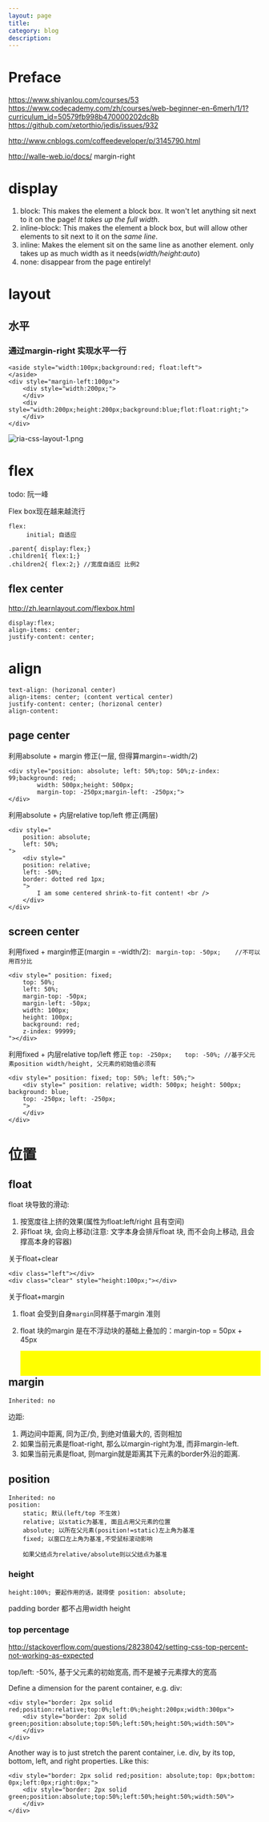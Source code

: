```yaml
---
layout: page
title:
category: blog
description:
---
```

# Preface
https://www.shiyanlou.com/courses/53
https://www.codecademy.com/zh/courses/web-beginner-en-6merh/1/1?curriculum_id=50579fb998b470000202dc8b
https://github.com/xetorthio/jedis/issues/932

http://www.cnblogs.com/coffeedeveloper/p/3145790.html

http://walle-web.io/docs/
margin-right

# display

1. block: This makes the element a block box. It won't let anything sit next to it on the page! *It takes up the full width*.
2. inline-block: This makes the element a block box, but will allow other elements to sit next to it on the *same line*.
3. inline: Makes the element sit on the same line as another element. only takes up as much width as it needs(*width/height:auto*)
4. none: disappear from the page entirely!

# layout

## 水平

### 通过margin-right 实现水平一行

    <aside style="width:100px;background:red; float:left">
    </aside>
    <div style="margin-left:100px">
        <div style="width:200px;">
        </div>
        <div style="width:200px;height:200px;background:blue;flot:float:right;">
        </div>
    </div>

![ria-css-layout-1.png](/img/ria-css-layout-1.png)


# flex
todo:
	阮一峰

Flex box现在越来越流行

	flex:
		 initial; 自适应

	.parent{ display:flex;}
	.children1{ flex:1;}
	.children2{ flex:2;} //宽度自适应 比例2

## flex center
http://zh.learnlayout.com/flexbox.html

	display:flex;
	align-items: center;
	justify-content: center;

# align

	text-align:	(horizonal center)
	align-items: center; (content vertical center)
	justify-content: center; (horizonal center)
	align-content:

## page center
利用absolute + margin 修正(一层, 但得算margin=-width/2)

	<div style="position: absolute; left: 50%;top: 50%;z-index: 99;background: red;
			width: 500px;height: 500px;
			margin-top: -250px;margin-left: -250px;">
    </div>

利用absolute + 内层relative top/left 修正(两层)

    <div style="
		position: absolute;
		left: 50%;
	">
        <div style="
		position: relative;
		left: -50%;
		border: dotted red 1px;
		">
            I am some centered shrink-to-fit content! <br />
        </div>
    </div>

## screen center
利用fixed + margin修正(margin = -width/2):
` margin-top: -50px;	//不可以用百分比`

	<div style=" position: fixed;
		top: 50%;
		left: 50%;
		margin-top: -50px;
		margin-left: -50px;
		width: 100px;
		height: 100px;
		background: red;
		z-index: 99999;
	"></div>

利用fixed + 内层relative top/left 修正
`top: -250px;	`
`top: -50%;	//基于父元素position width/height, 父元素的初始值必须有`

	<div style=" position: fixed; top: 50%; left: 50%;">
		<div style=" position: relative; width: 500px; height: 500px; background: blue;
		top: -250px; left: -250px;
		">
		</div>
	</div>

# 位置

## float
float 块导致的滑动:
1. 按宽度往上挤的效果(属性为float:left/right 且有空间)
2. 非float 块, 会向上移动(注意: 文字本身会排斥float 块, 而不会向上移动, 且会撑高本身的容器)

关于float+clear

    <div class="left"></div>
    <div class="clear" style="height:100px;"></div>

关于float+margin

1. float 会受到自身`margin`同样基于margin 准则
2. float 块的margin 是在不浮动块的基础上叠加的：margin-top = 50px + 45px

	<div style="width: 100%;height: 50px;background: yellow;float:left;"></div>
	<div style="margin-top: 45px; "></div>

## margin

	Inherited: no

边距:

1. 两边间中距离, 同为正/负, 到绝对值最大的, 否则相加
2. 如果当前元素是float-right, 那么以margin-right为准, 而非margin-left.
3. 如果当前元素是float, 则margin就是距离其下元素的border外沿的距离.

## position

	Inherited: no
	position:
		static; 默认(left/top 不生效)
		relative; 以static为基准, 面且占用父元素的位置
		absolute; 以所在父元素(position!=static)左上角为基准
		fixed; 以窗口左上角为基准,不受鼠标滚动影响

		如果父结点为relative/absolute则以父结点为基准

### height

	height:100%; 要起作用的话，就得使 position: absolute;

padding border 都不占用width height

### top percentage
http://stackoverflow.com/questions/28238042/setting-css-top-percent-not-working-as-expected

top/left: -50%, 基于父元素的初始宽高, 而不是被子元素撑大的宽高

Define a dimension for the parent container, e.g. div:

    <div style="border: 2px solid red;position:relative;top:0%;left:0%;height:200px;width:300px">
        <div style="border: 2px solid green;position:absolute;top:50%;left:50%;height:50%;width:50%">
        </div>
    </div>

Another way is to just stretch the parent container, i.e. div, by its top, bottom, left, and right properties. Like this:

    <div style="border: 2px solid red;position: absolute;top: 0px;bottom: 0px;left:0px;right:0px;">
        <div style="border: 2px solid green;position:absolute;top:50%;left:50%;height:50%;width:50%">
        </div>
    </div>
